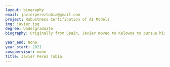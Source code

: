 ```yaml
---
layout: biography
email: javierpereztobia@gmail.com
project: Robustness Certification of AI Models 
img: javier.jpg
degree: Undergraduate
biography: Originally from Spain, Javier moved to Kelowna to pursue his Bachelor's degree in Physics and Mathematics at UBC Okanagan in 2018. His previous research has focused on deep learning robustness as well as in system sequence reconstruction using continuous-time Recurrent Neural Networks. He is currently working on applying deep learning algorithms to develop maintenance-free control systems. Outside of research, he enjoys skiing, climbing and mountaineering.

year_end: None
year_start: 2021
cosupervisor: none
title: Javier Perez Tobia
---
```

